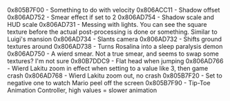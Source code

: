 0x805B7F00 - Something to do with velocity
0x806ACC11 - Shadow offset
0x806AD752 - Smear effect if set to 2 
0x806AD754 - Shadow scale and HUD scale
0x806AD731 - Messing with lights.  You can see the square texture before the actual post-processing is done or something.  Similar to Luigi's mansion
0x806AD734 - Slants camera
0x806AD732 - Shifts ground textures around
0x806AD738 - Turns Rosalina into a sleep paralysis demon
0x806AD750 - A wierd smear.  Not a true smear, and seems to swap some textures? I'm not sure
0x80B7DDC9 - Flat head when jumping
0x806AD766 - Wierd Lakitu zoom in effect when setting to a value like 3, then game crash
0x806AD768 - Wierd Lakitu zoom out, no crash
0x805B7F20 - Set to negative one to watch Mario peel off the screen
0x805B7F90 - Tip-Toe Animation Controller, high values = slower animation
